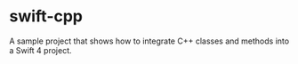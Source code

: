 # swift-cpp
A sample project that shows how to integrate C++ classes and methods into a Swift 4 project.
